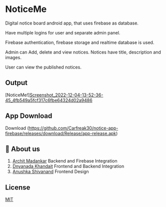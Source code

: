 # NoticeMe


Digital notice board android app, that uses firebase as database. 

Have multiple logins for user and separate admin panel.

Firebase authentication, firebase storage and realtime database is used.

Admin can Add, delete and view notices. Notices have title, description and images.

User can view the published notices.



## Output 
[NoticeMe!][Screenshot_2022-12-04-13-52-36-45_4fb549a5fcf317c6fbe64324d02a9486](https://user-images.githubusercontent.com/115229534/205481575-03035a76-5aac-4e76-9b7a-5e8d7be73431.jpg)



## App Download 
Download (https://github.com/Carfreak30/notice-app-firebase/releases/download/Release/app-release.apk)


## 🚀 About us
1.  [Archit Madankar](https://github.com/architmadankar) Backend and Firebase Integration
2.  [Dnyanada Khandait](https://github.com/saik20012) Frontend and Backend Integration
3.  [Anushka Shivanand](https://github.com/carfreak30) Frontend Design


## License

[MIT](https://choosealicense.com/licenses/mit/)

